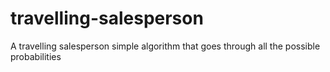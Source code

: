 # travelling-salesperson
A travelling salesperson simple algorithm that goes through all the possible probabilities
